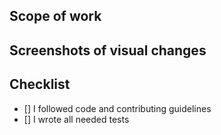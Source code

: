 <!-- write which issue this pull request closes
     example: closes #230 -->

## Scope of work
<!-- describe what you did -->

## Screenshots of visual changes

## Checklist

- [] I followed code and contributing guidelines
- [] I wrote all needed tests
